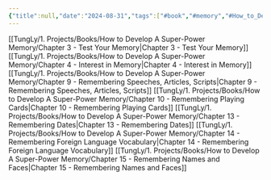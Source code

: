 ```yaml
---
{"title":null,"date":"2024-08-31","tags":["#book","#memory","#How_to_Develop_A_Super_Power_Memory"],"Group":"Group3","dg-publish":true,"dg-home":false,"permalink":"/tung-ly/1-projects/books/how-to-develop-a-super-power-memory/nhom-3-ung-dung-he-thong-ghi-nho-vao-thuc-te/","dgPassFrontmatter":true,"noteIcon":"","created":"2024-12-29T15:27:22.695+07:00","updated":"2025-01-01T18:40:31.558+07:00"}
---
```


[[TungLy/1. Projects/Books/How to Develop A Super-Power Memory/Chapter 3 - Test Your Memory\|Chapter 3 - Test Your Memory]]
[[TungLy/1. Projects/Books/How to Develop A Super-Power Memory/Chapter 4 - Interest in Memory\|Chapter 4 - Interest in Memory]]
[[TungLy/1. Projects/Books/How to Develop A Super-Power Memory/Chapter 9 - Remembering Speeches, Articles, Scripts\|Chapter 9 - Remembering Speeches, Articles, Scripts]]
[[TungLy/1. Projects/Books/How to Develop A Super-Power Memory/Chapter 10 - Remembering Playing Cards\|Chapter 10 - Remembering Playing Cards]]
[[TungLy/1. Projects/Books/How to Develop A Super-Power Memory/Chapter 13 - Remembering Dates\|Chapter 13 - Remembering Dates]]
[[TungLy/1. Projects/Books/How to Develop A Super-Power Memory/Chapter 14 - Remembering Foreign Language Vocabulary\|Chapter 14 - Remembering Foreign Language Vocabulary]]
[[TungLy/1. Projects/Books/How to Develop A Super-Power Memory/Chapter 15 - Remembering Names and Faces\|Chapter 15 - Remembering Names and Faces]]
